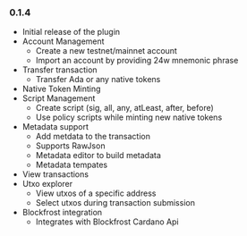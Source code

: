 ### 0.1.4
- Initial release of the plugin
- Account Management
  - Create a new testnet/mainnet account 
  - Import an account by providing 24w mnemonic phrase
- Transfer transaction 
  - Transfer Ada or any native tokens
- Native Token Minting
- Script Management
  - Create script (sig, all, any, atLeast, after, before)
  - Use policy scripts while minting new native tokens
- Metadata support
  - Add metdata to the transaction
  - Supports RawJson
  - Metadata editor to build metadata
  - Metadata tempates  
- View transactions 
- Utxo explorer 
  - View utxos of a specific address
  - Select utxos during transaction submission
- Blockfrost integration
  - Integrates with Blockfrost Cardano Api
